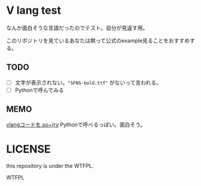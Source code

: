 # V lang test

なんか面白そうな言語だったのでテスト。自分が見返す用。

このリポジトリを見ているあなたは黙って公式のexample見ることをおすすめする。

## TODO

- [ ] 文字が表示されない。`"SFNS-bold.ttf"` がないって言われる。
- [ ] Pythonで呼んでみる

## MEMO

[vlangコードを.so~(ry](https://qiita.com/syoyo/items/52d6b720393a72b3b5d9)
Pythonで呼べるっぽい。面白そう。


# LICENSE

this repository is under the WTFPL.

<a href="http://www.wtfpl.net/"><img
       src="http://www.wtfpl.net/wp-content/uploads/2012/12/wtfpl-badge-4.png"
       width="80" height="15" alt="WTFPL" /></a>


